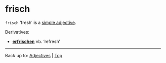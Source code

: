 # frisch

`frisch` ‘fresh’ is a [simple adjective](../../simpleAdjectives.md).

Derivatives:
- **[erfrischen](../../../verbs/e/er/erfrischen.md)** vb. ‘refresh’

----

Back up to: [Adjectives](../../index.md) | [Top](../../../index.md)
